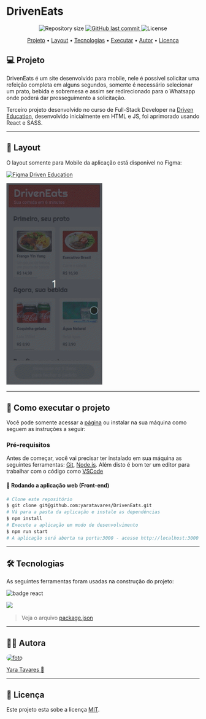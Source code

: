 # DrivenEats

<p align="center">
  <img alt="Repository size" src="https://img.shields.io/github/repo-size/yaratavares/DrivenEats">
  <a href="https://github.com/yaratavares/DrivenEats/commits/main">
    <img alt="GitHub last commit" src="https://img.shields.io/github/last-commit/yaratavares/DrivenEats">
  </a>
   <img alt="License" src="https://img.shields.io/badge/license-MIT-brightgreen"></p>

<p align="center">
 <a href="#-sobre-o-projeto">Projeto</a> • <a href="#-layout">Layout</a> • 
 <a href="#-tecnologias">Tecnologias</a> • 
  <a href="#-executar">Executar</a> • 
 <a href="#-autor">Autor</a> • 
 <a href="#-licença">Licença</a>
</p>

## 💻 Projeto

DrivenEats é um site desenvolvido para mobile, nele é possível solicitar uma refeição completa em alguns segundos, somente é necessário selecionar um prato, bebida e sobremesa e assim ser redirecionado para o Whatsapp onde poderá dar prosseguimento a solicitação.

Terceiro projeto desenvolvido no curso de Full-Stack Developer na [Driven Education](https://www.driven.com.br/), desenvolvido inicialmente em HTML e JS, foi aprimorado usando React e SASS.

---

## 🎨 Layout

O layout somente para Mobile da aplicação está disponível no Figma:

<a href="https://www.figma.com/file/WImHJQlgPGpNpX5jZ9HwxW/DrivenEats-(Copy)?node-id=0%3A1">
<img alt="Figma Driven Education" src="https://img.shields.io/badge/Acessar%20Layout%20-Figma-%2304D361">
</a>

<br/>

<p>
<img src="./src/common/img/driveneats.gif" width="250px"/>
</p>

---

## 🚀 Como executar o projeto

Você pode somente acessar a [página](https://driven-eats-mb43kbz7p-yaratavares.vercel.app/) ou instalar na sua máquina como seguem as instruções a seguir:

### Pré-requisitos

Antes de começar, você vai precisar ter instalado em sua máquina as seguintes ferramentas:
[Git](https://git-scm.com), [Node.js](https://nodejs.org/en/).
Além disto é bom ter um editor para trabalhar com o código como [VSCode](https://code.visualstudio.com/)

#### 🧭 Rodando a aplicação web (Front-end)

```bash
# Clone este repositório
$ git clone git@github.com:yaratavares/DrivenEats.git
# Vá para a pasta da aplicação e instale as dependências
$ npm install
# Execute a aplicação em modo de desenvolvimento
$ npm run start
# A aplicação será aberta na porta:3000 - acesse http://localhost:3000
```

---

## 🛠 Tecnologias

As seguintes ferramentas foram usadas na construção do projeto:

<a src="https://reactjs.org/">
<img src="https://img.shields.io/badge/React-20232A?style=for-the-badge&logo=react&logoColor=61DAFB" alt="badge react"/></a>

<a src="https://sass-lang.com/"><img src="https://img.shields.io/badge/Sass-CC6699?style=for-the-badge&logo=sass&logoColor=white"/></a>

> Veja o arquivo [package.json](./package.json)

---

## 🧜‍♀️ Autora

<a href="https://www.linkedin.com/in/yaracristinatavares/" >
 <img style="border-radius: 100px" src="https://avatars.githubusercontent.com/u/91642311?v=4" width="80px;" alt="foto"/>
 <p>Yara Tavares 🚀</p>
</a>
  
---

## 📝 Licença

Este projeto esta sobe a licença [MIT](./LICENSE).
